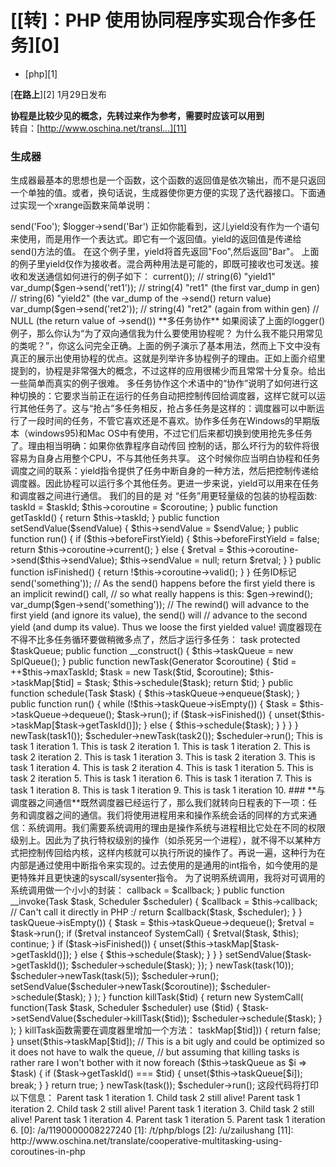 # [[转]：PHP 使用协同程序实现合作多任务][0]

* [php][1]

[**在路上**][2] 1月29日发布 



**协程是比较少见的概念，先转过来作为参考，需要时应该可以用到**  
转自：[http://www.oschina.net/transl...][11]

### 生成器

生成器最基本的思想也是一个函数，这个函数的返回值是依次输出，而不是只返回一个单独的值。或者，换句话说，生成器使你更方便的实现了迭代器接口。下面通过实现一个xrange函数来简单说明：

<?php

    <?php
    
    function xrange($start, $end, $step = 1) {
        for ($i = $start; $i <= $end; $i += $step) {
            yield $i;
        }
    }
    
    foreach (xrange(1, 1000000) as $num) {
        echo $num, "\n";
    }

上面这个xrange（）函数提供了和PHP的内建函数range()一样的功能。但是不同的是range()函数返回的是一个包含属组值从1到100万的数组（注：请查看手册）。而xrange（）函数返回的是依次输出这些值的一个迭代器，而且并不会真正以数组形式计算。

这种方法的优点是显而易见的。它可以让你在处理大数据集合的时候不用一次性的加载到内存中。甚至你可以处理无限大的数据流。

当然，也可以不同通过生成器来实现这个功能，而是可以通过继承Iterator接口实现。通过使用生成器实现起来会更方便，而不用再去实现iterator接口中的5个方法了。

### **生成器为可中断的函数**

要从生成器认识协同程序，理解它们内部是如何工作的非常重要：生成器是可中断的函数，在它里面，yield构成了中断点。 

紧接着上面的例子，如果你调用xrange(1,1000000)的话，xrange()函数里代码没有真正地运行。相反，PHP只是返回了一个实现了迭代器接口的 生成器类实例： 

    <?php
    
    $range = xrange(1, 1000000);
    var_dump($range); // object(Generator)#1
    var_dump($range instanceof Iterator); // bool(true)

**协程**

协程给上面功能添加的主要东西是回送数据给生成器的能力。这将把生成器到调用者的单向通信转变为两者之间的双向通信。

    <?php
    
    function logger($fileName) {
        $fileHandle = fopen($fileName, 'a');
        while (true) {
            fwrite($fileHandle, yield . "\n");
        }
    }
    
    $logger = logger(__DIR__ . '/log');
    $logger->send('Foo');
    $logger->send('Bar')

正如你能看到，这儿yield没有作为一个语句来使用，而是用作一个表达式。即它有一个返回值。yield的返回值是传递给send()方法的值。 在这个例子里，yield将首先返回"Foo",然后返回"Bar"。

上面的例子里yield仅作为接收者。混合两种用法是可能的，即既可接收也可发送。接收和发送通信如何进行的例子如下：

    <?php
    
    function gen() {
        $ret = (yield 'yield1');
        var_dump($ret);
        $ret = (yield 'yield2');
        var_dump($ret);
    }
    
    $gen = gen();
    var_dump($gen->current());    // string(6) "yield1"
    var_dump($gen->send('ret1')); // string(4) "ret1"   (the first var_dump in gen)
                                  // string(6) "yield2" (the var_dump of the ->send() return value)
    var_dump($gen->send('ret2')); // string(4) "ret2"   (again from within gen)
                                  // NULL               (the return value of ->send())

**多任务协作**

如果阅读了上面的logger()例子，那么你认为“为了双向通信我为什么要使用协程呢？ 为什么我不能只用常见的类呢？”，你这么问完全正确。上面的例子演示了基本用法，然而上下文中没有真正的展示出使用协程的优点。这就是列举许多协程例子的理由。正如上面介绍里提到的，协程是非常强大的概念，不过这样的应用很稀少而且常常十分复杂。给出一些简单而真实的例子很难。

多任务协作这个术语中的“协作”说明了如何进行这种切换的：它要求当前正在运行的任务自动把控制传回给调度器，这样它就可以运行其他任务了。这与“抢占”多任务相反，抢占多任务是这样的：调度器可以中断运行了一段时间的任务，不管它喜欢还是不喜欢。协作多任务在Windows的早期版本（windows95)和Mac OS中有使用，不过它们后来都切换到使用抢先多任务了。理由相当明确：如果你依靠程序自动传回 控制的话，那么坏行为的软件将很容易为自身占用整个CPU，不与其他任务共享。 

这个时候你应当明白协程和任务调度之间的联系：yield指令提供了任务中断自身的一种方法，然后把控制传递给调度器。因此协程可以运行多个其他任务。更进一步来说，yield可以用来在任务和调度器之间进行通信。

我们的目的是 对 “任务”用更轻量级的包装的协程函数:

    <?php
    
    class Task {
        protected $taskId;
        protected $coroutine;
        protected $sendValue = null;
        protected $beforeFirstYield = true;
    
        public function __construct($taskId, Generator $coroutine) {
            $this->taskId = $taskId;
            $this->coroutine = $coroutine;
        }
    
        public function getTaskId() {
            return $this->taskId;
        }
    
        public function setSendValue($sendValue) {
            $this->sendValue = $sendValue;
        }
    
        public function run() {
            if ($this->beforeFirstYield) {
                $this->beforeFirstYield = false;
                return $this->coroutine->current();
            } else {
                $retval = $this->coroutine->send($this->sendValue);
                $this->sendValue = null;
                return $retval;
            }
        }
    
        public function isFinished() {
            return !$this->coroutine->valid();
        }
    }

任务ID标记

    <?php
    
    function gen() {
        yield 'foo';
        yield 'bar';
    }
    
    $gen = gen();
    var_dump($gen->send('something'));
    
    // As the send() happens before the first yield there is an implicit rewind() call,
    // so what really happens is this:
    $gen->rewind();
    var_dump($gen->send('something'));
    
    // The rewind() will advance to the first yield (and ignore its value), the send() will
    // advance to the second yield (and dump its value). Thus we loose the first yielded value!

调度器现在不得不比多任务循环要做稍微多点了，然后才运行多任务：

    <?php
    
    class Scheduler {
        protected $maxTaskId = 0;
        protected $taskMap = []; // taskId => task
        protected $taskQueue;
    
        public function __construct() {
            $this->taskQueue = new SplQueue();
        }
    
        public function newTask(Generator $coroutine) {
            $tid = ++$this->maxTaskId;
            $task = new Task($tid, $coroutine);
            $this->taskMap[$tid] = $task;
            $this->schedule($task);
            return $tid;
        }
    
        public function schedule(Task $task) {
            $this->taskQueue->enqueue($task);
        }
    
        public function run() {
            while (!$this->taskQueue->isEmpty()) {
                $task = $this->taskQueue->dequeue();
                $task->run();
    
                if ($task->isFinished()) {
                    unset($this->taskMap[$task->getTaskId()]);
                } else {
                    $this->schedule($task);
                }
            }
        }
    }

    <?php
    
    function task1() {
        for ($i = 1; $i <= 10; ++$i) {
            echo "This is task 1 iteration $i.\n";
            yield;
        }
    }
    
    function task2() {
        for ($i = 1; $i <= 5; ++$i) {
            echo "This is task 2 iteration $i.\n";
            yield;
        }
    }
    
    $scheduler = new Scheduler;
    
    $scheduler->newTask(task1());
    $scheduler->newTask(task2());
    
    $scheduler->run();

    This is task 1 iteration 1.
    This is task 2 iteration 1.
    This is task 1 iteration 2.
    This is task 2 iteration 2.
    This is task 1 iteration 3.
    This is task 2 iteration 3.
    This is task 1 iteration 4.
    This is task 2 iteration 4.
    This is task 1 iteration 5.
    This is task 2 iteration 5.
    This is task 1 iteration 6.
    This is task 1 iteration 7.
    This is task 1 iteration 8.
    This is task 1 iteration 9.
    This is task 1 iteration 10.

### **与调度器之间通信**既然调度器已经运行了，那么我们就转向日程表的下一项：任务和调度器之间的通信。我们将使用进程用来和操作系统会话的同样的方式来通信：系统调用。我们需要系统调用的理由是操作系统与进程相比它处在不同的权限级别上。因此为了执行特权级别的操作（如杀死另一个进程），就不得不以某种方式把控制传回给内核，这样内核就可以执行所说的操作了。再说一遍，这种行为在内部是通过使用中断指令来实现的。过去使用的是通用的int指令，如今使用的是更特殊并且更快速的syscall/sysenter指令。

为了说明系统调用，我将对可调用的系统调用做一个小小的封装：

    <?php
    
    class SystemCall {
        protected $callback;
    
        public function __construct(callable $callback) {
            $this->callback = $callback;
        }
    
        public function __invoke(Task $task, Scheduler $scheduler) {
            $callback = $this->callback; // Can't call it directly in PHP :/
            return $callback($task, $scheduler);
        }
    }

    <?php
    public function run() {
        while (!$this->taskQueue->isEmpty()) {
            $task = $this->taskQueue->dequeue();
            $retval = $task->run();
    
            if ($retval instanceof SystemCall) {
                $retval($task, $this);
                continue;
            }
    
            if ($task->isFinished()) {
                unset($this->taskMap[$task->getTaskId()]);
            } else {
                $this->schedule($task);
            }
        }
    }

    <?php
    function getTaskId() {
        return new SystemCall(function(Task $task, Scheduler $scheduler) {
            $task->setSendValue($task->getTaskId());
            $scheduler->schedule($task);
        });
    }

    <?php
    
    function task($max) {
        $tid = (yield getTaskId()); // <-- here's the syscall!
        for ($i = 1; $i <= $max; ++$i) {
            echo "This is task $tid iteration $i.\n";
            yield;
        }
    }
    
    $scheduler = new Scheduler;
    
    $scheduler->newTask(task(10));
    $scheduler->newTask(task(5));
    
    $scheduler->run();

    <?php
    
    function newTask(Generator $coroutine) {
        return new SystemCall(
            function(Task $task, Scheduler $scheduler) use ($coroutine) {
                $task->setSendValue($scheduler->newTask($coroutine));
                $scheduler->schedule($task);
            }
        );
    }
    
    function killTask($tid) {
        return new SystemCall(
            function(Task $task, Scheduler $scheduler) use ($tid) {
                $task->setSendValue($scheduler->killTask($tid));
                $scheduler->schedule($task);
            }
        );
    }

killTask函数需要在调度器里增加一个方法：

    <?php
    
    public function killTask($tid) {
        if (!isset($this->taskMap[$tid])) {
            return false;
        }
    
        unset($this->taskMap[$tid]);
    
        // This is a bit ugly and could be optimized so it does not have to walk the queue,
        // but assuming that killing tasks is rather rare I won't bother with it now
        foreach ($this->taskQueue as $i => $task) {
            if ($task->getTaskId() === $tid) {
                unset($this->taskQueue[$i]);
                break;
            }
        }
    
        return true;
    }

    <?php
    
    function childTask() {
        $tid = (yield getTaskId());
        while (true) {
            echo "Child task $tid still alive!\n";
            yield;
        }
    }
    
    function task() {
        $tid = (yield getTaskId());
        $childTid = (yield newTask(childTask()));
    
        for ($i = 1; $i <= 6; ++$i) {
            echo "Parent task $tid iteration $i.\n";
            yield;
    
            if ($i == 3) yield killTask($childTid);
        }
    }
    
    $scheduler = new Scheduler;
    $scheduler->newTask(task());
    $scheduler->run();

这段代码将打印以下信息：

    Parent task 1 iteration 1.
    Child task 2 still alive!
    Parent task 1 iteration 2.
    Child task 2 still alive!
    Parent task 1 iteration 3.
    Child task 2 still alive!
    Parent task 1 iteration 4.
    Parent task 1 iteration 5.
    Parent task 1 iteration 6.

[0]: /a/1190000008227240
[1]: /t/php/blogs
[2]: /u/zailushang
[11]: http://www.oschina.net/translate/cooperative-multitasking-using-coroutines-in-php